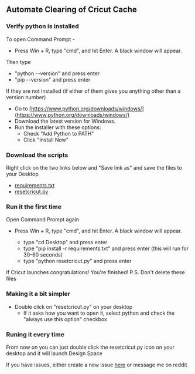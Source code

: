 Automate Clearing of Cricut Cache
---------------------------------

  
  

### Verify python is installed

To open Command Prompt -

*   Press Win + R, type "cmd", and hit Enter. A black window will appear.

Then type
*   "python --version" and press enter
*   "pip --version" and press enter

If they are not installed (if either of them gives you anything other than a version number)

*   Go to [https://www.python.org/downloads/windows/](https://www.python.org/downloads/windows/)
*   Download the latest version for Windows.
*   Run the installer with these options:
    *   Check "Add Python to PATH"
    *   Click "Install Now"

### Download the scripts

Right click on the two links below and "Save link as" and save the files to your Desktop   
*   [requirements.txt](https://raw.githubusercontent.com/michaeljcohen/cricut_cache/refs/heads/main/requirements.txt)
*   [resetcricut.py](https://raw.githubusercontent.com/michaeljcohen/cricut_cache/refs/heads/main/resetcricut.py)



### Run it the first time

Open Command Prompt again

*   Press Win + R, type "cmd", and hit Enter. A black window will appear.

    *   type "cd Desktop" and press enter
    *   type "pip install -r requirements.txt" and press enter (this will run for 30-60 seconds)
    *   type "python resetcricut.py" and press enter

If Cricut launches congratulations! You're finished! P.S. Don't delete these files

### Making it a bit simpler
*   Double click on "resetcricut.py" on your desktop
    * If it asks how you want to open it, select python and check the "always use this option" checkbox
      
### Runing it every time
From now on you can just double click the resetcricut.py icon on your desktop and it will launch Design Space


If you have issues, either create a new issue [here](https://github.com/michaeljcohen/cricut_cache/issues) or message me on reddit
